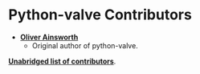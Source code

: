 # Python-valve Contributors ####

- **[Oliver Ainsworth](https://github.com/Holiverh)**
  - Original author of python-valve.

**[Unabridged list of contributors](
    https://github.com/serverstf/python-valve/graphs/contributors)**.
